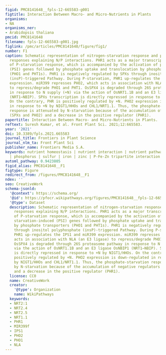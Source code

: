 ```yaml
---
figid: PMC8141648__fpls-12-665583-g001
figtitle: Interaction Between Macro‐ and Micro-Nutrients in Plants
organisms:
- NA
organisms_ner:
- Arabidopsis thaliana
pmcid: PMC8141648
filename: fpls-12-665583-g001.jpg
figlink: /pmc/articles/PMC8141648/figure/fig1/
number: F1
caption: Schematic representation of nitrogen-starvation response and phosphate-starvation
  responses explaining N/P interactions. PHR1 acts as a major transcriptional regulator
  of P-starvation response, which is accompanied by the activation of phosphate starvation-induced
  (PSI) genes followed by phosphate uptake and translocation by phosphate transporters
  (PHO1 and PHT1s). PHR1 is negatively regulated by SPXs through inositol polyphosphate
  (insP)-triggered Pathway. During P-starvation, PHR1 up-regulates the IPS1 and miR399
  expression. miR399 represses PHO2, which acts in association with NLA (an E3 ligase)
  to repress/degrade PHO1 and PHT1. OsSPX4 is degraded through 26S proteasome pathway
  in response to N supply (+N) via the action of OsNRT1.1B and an E3 ligase OsNBIP1
  (NRT1−NBIP). SPXs transcription is directly repressed in response to +N by NIGT1/HHOs.
  On the contrary, PHR is positively regulated by +N. PHO2 expression is down-regulated
  in response to +N by NIGT1/HHOs and CHL1/NRT1.1. Thus, the phosphate-starvation
  response is attenuated by N-starvation because of the accumulation of negative regulators
  (SPXs and PHO2) and a decrease in the positive regulator (PHR1).
papertitle: Interaction Between Macro‐ and Micro-Nutrients in Plants.
reftext: Suresh Kumar, et al. Front Plant Sci. 2021;12:665583.
year: '2021'
doi: 10.3389/fpls.2021.665583
journal_title: Frontiers in Plant Science
journal_nlm_ta: Front Plant Sci
publisher_name: Frontiers Media S.A.
keywords: nutrient homeostasis | nutrient interaction | nutrient pathways interaction
  | phosphorus | sulfur | iron | zinc | P-Fe-Zn tripartite interaction
automl_pathway: 0.9423805
figid_alias: PMC8141648__F1
figtype: Figure
redirect_from: /figures/PMC8141648__F1
ndex: ''
seo: CreativeWork
schema-jsonld:
  '@context': https://schema.org/
  '@id': https://pfocr.wikipathways.org/figures/PMC8141648__fpls-12-665583-g001.html
  '@type': Dataset
  description: Schematic representation of nitrogen-starvation response and phosphate-starvation
    responses explaining N/P interactions. PHR1 acts as a major transcriptional regulator
    of P-starvation response, which is accompanied by the activation of phosphate
    starvation-induced (PSI) genes followed by phosphate uptake and translocation
    by phosphate transporters (PHO1 and PHT1s). PHR1 is negatively regulated by SPXs
    through inositol polyphosphate (insP)-triggered Pathway. During P-starvation,
    PHR1 up-regulates the IPS1 and miR399 expression. miR399 represses PHO2, which
    acts in association with NLA (an E3 ligase) to repress/degrade PHO1 and PHT1.
    OsSPX4 is degraded through 26S proteasome pathway in response to N supply (+N)
    via the action of OsNRT1.1B and an E3 ligase OsNBIP1 (NRT1−NBIP). SPXs transcription
    is directly repressed in response to +N by NIGT1/HHOs. On the contrary, PHR is
    positively regulated by +N. PHO2 expression is down-regulated in response to +N
    by NIGT1/HHOs and CHL1/NRT1.1. Thus, the phosphate-starvation response is attenuated
    by N-starvation because of the accumulation of negative regulators (SPXs and PHO2)
    and a decrease in the positive regulator (PHR1).
  license: CC0
  name: CreativeWork
  creator:
    '@type': Organization
    name: WikiPathways
  keywords:
  - NRT2:1
  - NRT2.4
  - NRT2.5
  - NRT1.1
  - PHR1
  - MIR399f
  - IPS1
  - PHO2
  - PHO1
  - NLA
---
```

